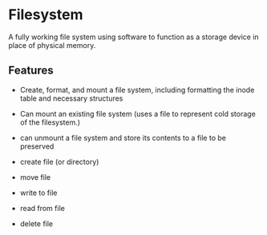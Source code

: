 # Filesystem

A fully working file system using software to function as a storage device in place of physical memory. 

## Features

- Create, format, and mount a file system, including formatting the inode table and necessary structures 

- Can mount an existing file system (uses a file to represent cold storage of the filesystem.)

- can unmount a file system and store its contents to a file to be preserved

- create file (or directory)

- move file

- write to file 
 
- read from file

- delete file
